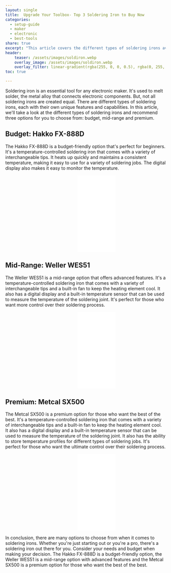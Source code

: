 ```yaml
---
layout: single
title:  Upgrade Your Toolbox- Top 3 Soldering Iron to Buy Now
categories:
  - setup-guide
  - maker
  - electronic
  - best-tools
share: true
excerpt: "This article covers the different types of soldering irons available for electronic makers. Upgrade your toolbox and elevate your electronic making skills with our expert soldering iron recommendations."
header:
    teaser: /assets/images/soldiron.webp
    overlay_image: /assets/images/soldiron.webp
    overlay_filter: linear-gradient(rgba(255, 0, 0, 0.5), rgba(0, 255, 255, 0.5))
toc: true

---
```


Soldering iron is an essential tool for any electronic maker. It's used to melt solder, the metal alloy that connects electronic components. But, not all soldering irons are created equal. There are different types of soldering irons, each with their own unique features and capabilities. In this article, we'll take a look at the different types of soldering irons and recommend three options for you to choose from: budget, mid-range and premium.

## Budget: Hakko FX-888D

The Hakko FX-888D is a budget-friendly option that's perfect for beginners. It's a temperature-controlled soldering iron that comes with a variety of interchangeable tips. It heats up quickly and maintains a consistent temperature, making it easy to use for a variety of soldering jobs. The digital display also makes it easy to monitor the temperature.
<iframe sandbox="allow-popups allow-scripts allow-modals allow-forms allow-same-origin" style="width:120px;height:240px; margin-left:45%;" marginwidth="0" marginheight="0" scrolling="no" frameborder="0" src="//rcm-eu.amazon-adsystem.com/e/cm?lt1=_blank&bc1=000000&IS2=1&bg1=FFFFFF&fc1=000000&lc1=0000FF&t=electroni06e4-21&language=it_IT&o=29&p=8&l=as4&m=amazon&f=ifr&ref=as_ss_li_til&asins=B00EK7TE2E&linkId=f7634c0e10e83273a95934d9dee93bd6"></iframe>

## Mid-Range: Weller WES51

The Weller WES51 is a mid-range option that offers advanced features. It's a temperature-controlled soldering iron that comes with a variety of interchangeable tips and a built-in fan to keep the heating element cool. It also has a digital display and a built-in temperature sensor that can be used to measure the temperature of the soldering joint. It's perfect for those who want more control over their soldering process.
<iframe sandbox="allow-popups allow-scripts allow-modals allow-forms allow-same-origin" style="width:120px;height:240px;margin-left:45%;" marginwidth="0" marginheight="0" scrolling="no" frameborder="0" src="//rcm-eu.amazon-adsystem.com/e/cm?lt1=_blank&bc1=000000&IS2=1&bg1=FFFFFF&fc1=000000&lc1=0000FF&t=electroni06e4-21&language=it_IT&o=29&p=8&l=as4&m=amazon&f=ifr&ref=as_ss_li_til&asins=B079ZN87FT&linkId=697f7a5474566302001f54f3d5082e67"></iframe>

## Premium: Metcal SX500

The Metcal SX500 is a premium option for those who want the best of the best. It's a temperature-controlled soldering iron that comes with a variety of interchangeable tips and a built-in fan to keep the heating element cool. It also has a digital display and a built-in temperature sensor that can be used to measure the temperature of the soldering joint. It also has the ability to store temperature profiles for different types of soldering jobs. It's perfect for those who want the ultimate control over their soldering process.
<iframe sandbox="allow-popups allow-scripts allow-modals allow-forms allow-same-origin" style="width:120px;height:240px;margin-left:45%;" marginwidth="0" marginheight="0" scrolling="no" frameborder="0" src="//rcm-eu.amazon-adsystem.com/e/cm?lt1=_blank&bc1=000000&IS2=1&bg1=FFFFFF&fc1=000000&lc1=0000FF&t=electroni06e4-21&language=it_IT&o=29&p=8&l=as4&m=amazon&f=ifr&ref=as_ss_li_til&asins=B001RM9G2I&linkId=1665181d2ca40661d4ad2500b5a34a4c"></iframe>


In conclusion, there are many options to choose from when it comes to soldering irons. Whether you're just starting out or you're a pro, there's a soldering iron out there for you. Consider your needs and budget when making your decision. The Hakko FX-888D is a budget-friendly option, the Weller WES51 is a mid-range option with advanced features and the Metcal SX500 is a premium option for those who want the best of the best.